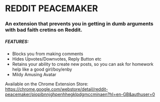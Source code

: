 # REDDIT PEACEMAKER

### An extension that prevents you in getting in dumb arguments with bad faith cretins on Reddit.

##### FEATURES: 
- Blocks you from making comments
- Hides Upvotes/Downvotes, Reply Button etc
- Retains your ability to create new posts, so you can ask for homework help like a good girl/boy/enby
- Mildy Amusing Avatar

Available on the Chrome Extension Store: https://chrome.google.com/webstore/detail/reddit-peacemaker/piopibnnjghpenhhegklpdgmccminaen?hl=en-GB&authuser=0
